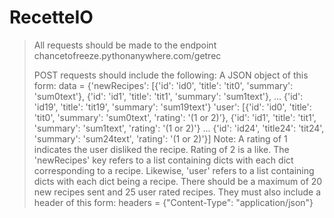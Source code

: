 # RecetteIO

>All requests should be made to the endpoint chancetofreeze.pythonanywhere.com/getrec
>
>POST requests should include the following:
>         A JSON object of this form:
>                 data = {'newRecipes': [{'id': 'id0', 'title': 'tit0', 'summary': 'sum0text'},
>                                        {'id': 'id1', 'title': 'tit1', 'summary': 'sum1text'},
>                                        ...
>                                        {'id': 'id19', 'title': 'tit19', 'summary': 'sum19text'}
>                         'user': [{'id': 'id0', 'title': 'tit0', 'summary': 'sum0text', 'rating': '(1 or 2)'},
>                                 {'id': 'id1', 'title': 'tit1', 'summary': 'sum1text', 'rating': '(1 or 2)'}
>                                 ...
>                                 {'id': 'id24', 'title24': 'tit24', 'summary': 'sum24text', 'rating': '(1 or 2)'}]
>                 Note: A rating of 1 indicates the user disliked the recipe. Rating of 2 is a like.
>                 The 'newRecipes' key refers to a list containing dicts with each dict corresponding to a recipe.
>                 Likewise, 'user' refers to a list containing dicts with each dict being a recipe.
>                 There should be a maximum of 20 new recipes sent and 25 user rated recipes.
>         They must also include a header of this form:
>                 headers = {"Content-Type": "application/json"}
